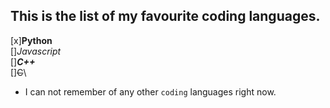 ## This is the list of my favourite coding languages.
 [x]**Python**\
 []*Javascript*\
 []***C++***\
 []~~C~~\
- I can not remember of any other `coding` languages right now.

